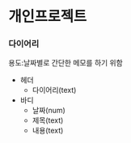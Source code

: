 # 개인프로젝트
### 다이어리

용도:날짜별로 간단한 메모를 하기 위함

* 헤더 
  * 다이어리(text)
* 바디
  * 날짜(num)
  * 제목(text)
  * 내용(text)


